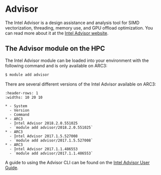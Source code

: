 # Advisor

The Intel Advisor is a design assistance and analysis tool for SIMD vectorization, threading, memory use, and GPU offload optimization. You can read more about it at the [Intel Advisor website](https://software.intel.com/content/www/us/en/develop/documentation/get-started-with-advisor/top.html).

## The Advisor module on the HPC

The Intel Advisor module can be loaded into your environment with the following command and is only available on ARC3:

```bash
$ module add advisor
```

There are several different versions of the Intel Advisor available on ARC3:

```{list-table}
:header-rows: 1
:widths: 10 20 10

* - System
  - Version
  - Command
* - ARC3
  - Intel Advisor 2018.2.0.551025
  - `module add advisor/2018.2.0.551025`
* - ARC3
  - Intel Advisor 2017.1.5.527008
  - `module add advisor/2017.1.5.527008`
* - ARC3
  - Intel Advisor 2017.1.1.486553
  - `module add advisor/2017.1.1.486553`
```

A guide to using the Advisor CLI can be found on the [Intel Advisor User Guide](https://software.intel.com/content/www/us/en/develop/documentation/advisor-user-guide/top/launch-the-intel-advisor/intel-advisor-cli.html).
